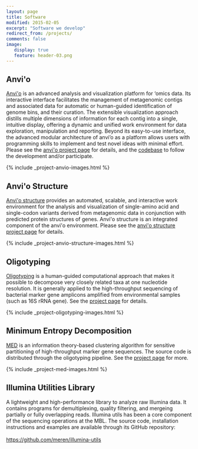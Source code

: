 ```yaml
---
layout: page
title: Software
modified: 2015-02-05
excerpt: "Software we develop"
redirect_from: /projects/
comments: false
image:
   display: true
   feature: header-03.png
---
```


## Anvi'o

<div class="quotable">
<a href="https://anvio.org/">Anvi'o</a> is an advanced analysis and visualization platform for ‘omics data. Its interactive interface facilitates the management of metagenomic contigs and associated data for automatic or human-guided identification of genome bins, and their curation. The extensible visualization approach distills multiple dimensions of information for each contig into a single, intuitive display, offering a dynamic and unified work environment for data exploration, manipulation and reporting. Beyond its easy-to-use interface, the advanced modular architecture of anvi’o as a platform allows users with programming skills to implement and test novel ideas with minimal effort. Please see the <a href="https://anvio.org/">anvi'o project page</a> for details, and the <a href="http://github.com/merenlab/anvio">codebase</a> to follow the development and/or participate.
</div>

{% include _project-anvio-images.html %}

## Anvi'o Structure

<div class="quotable">
<a href="{{ site.url }}/software/anvio-structure/">Anvi'o structure</a> provides an automated, scalable, and interactive work environment for the analysis and visualization of single-amino acid and single-codon variants derived from metagenomic data in conjunction with predicted protein structures of genes. Anvi'o structure is an integrated component of the anvi'o environment. Please see the <a href="{{ site.url }}/software/anvio-structure/">anvi'o structure project page</a> for details.
</div>

{% include _project-anvio-structure-images.html %}

## Oligotyping

<div class="quotable">
<a href="{{ site.url }}/software/oligotyping/">Oligotyping</a> is a human-guided computational approach that makes it possible to decompose very closely related taxa at one nucleotide resolution. It is generally applied to the high-throughput sequencing of bacterial marker gene amplicons amplified from environmental samples (such as 16S rRNA gene). See the <a href="{{ site.url  }}/software/oligotyping/">project page</a> for details.
</div>

{% include _project-oligotyping-images.html %}

## Minimum Entropy Decomposition

<div class="quotable">
<a href="{{ site.url }}/software/med/">MED</a> is an information theory-based clustering algorithm for sensitive partitioning of high-throughput marker gene sequences. The source code is distributed through the oligotyping pipeline. See the <a href="{{ site.url  }}/software/med/">project page</a> for more.
</div>

{% include _project-med-images.html %}

## Illumina Utilities Library

<div class="quotable">
A lightweight and high-performance library to analyze raw Illumina data. It contains programs for demultiplexing, quality filtering, and mergeing partially or fully overlapping reads. Illumina utils has been a core component of the sequencing operations at the MBL. The source code, installation instructions and examples are available through its GitHub repository:
<br />
<br />
<a href="https://github.com/meren/illumina-utils">https://github.com/meren/illumina-utils</a>
</div>
